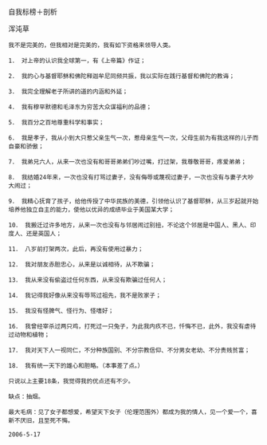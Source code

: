 自我标榜＋剖析

浑沌草


    我不是完美的，但我相对是完美的，我有如下资格来领导人类。

    1． 对上帝的认识我全球第一，有《上帝篇》作证；

    2． 我的心与基督耶稣和佛陀释迦牟尼同频共振，我以实际在践行基督和佛陀的教诲；

    3． 我完全理解老子所讲的道的内涵和外延；

    4． 我有穆罕默德和毛泽东为穷苦大众谋福利的品德；

    5． 我百分之百地尊重科学和事实；

    6． 我是孝子，我从小到大只惹父亲生气一次，惹母亲生气一次，父母生前为有我这样的儿子而自豪和骄傲；

    7． 我弟兄六人，从来一次也没有和哥哥弟弟们吵过嘴，打过架，我尊敬哥哥，疼爱弟弟；

    8． 我结婚24年来，一次也没有打骂过妻子，没有侮辱或蔑视过妻子，一次也没有与妻子大吵大闹过；

    9． 我精心抚育了孩子，给他传授了中华民族的美德，引领他认识了基督耶稣，从三岁起就开始培养他独立自主的能力，使他以优异的成绩毕业于美国某大学；

    10． 我搬迁过许多地方，从来一次也没有与邻居闹过别扭，不论这个邻居是中国人、黑人、印度人、还是英国人；

    11． 八岁前打架两次，此后，再没有使用过暴力；

    12． 我对朋友赤胆忠心，从来是以诚相待，从不欺骗；

    13． 我从来没有偷盗过任何东西，从来没有欺骗过任何人；

    14． 我记得我好像从来没有辱骂过祖先，我不是败家子；

    15． 我没有怪脾气、怪行为、怪嗜好；

    16． 我曾经宰杀过两只鸡，打死过一只兔子，为此我内疚不已，忏悔不已，此外，我没有虐待过动物和植物；

    17． 我对天下人一视同仁，不分种族国别、不分宗教信仰、不分男女老幼、不分贵贱贫富；

    18． 我有统一天下的雄心和胆略。（本事差了点。）

    只说以上主要18条，我觉得我的优点还有不少。

    缺点：抽烟。

    最大毛病：见了女子都想爱，希望天下女子（伦理范围外）都成为我的情人，见一个爱一个，喜新不厌旧，且至死不悔。

    2006-5-17



